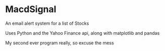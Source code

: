 # MacdSignal

An email alert system for a list of Stocks

Uses Python and the Yahoo Finance api, along with matplotlib and pandas

My second ever program really, so excuse the mess
